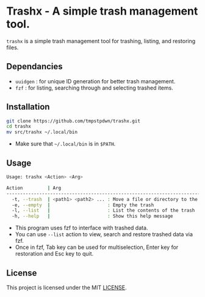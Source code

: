 # Trashx - A simple trash management tool.

`trashx` is a simple trash management tool for trashing, listing, and restoring files.

## Dependancies

- `uuidgen` : for unique ID generation for better trash management.
- `fzf`     : for listing, searching through and selecting trashed items.

## Installation

```bash
git clone https://github.com/tmpstpdwn/trashx.git
cd trashx
mv src/trashx ~/.local/bin
```

- Make sure that `~/.local/bin` is in `$PATH`.

## Usage

``` bash
Usage: trashx <Action> <Arg>

Action         | Arg
----------------------------------------------------------------------------
  -t, --trash  | <path1> <path2> ... : Move a file or directory to the trash
  -e, --empty  |                     : Empty the trash
  -l, --list   |                     : List the contents of the trash
  -h, --help   |                     : Show this help message

```

- This program uses fzf to interface with trashed data.
- You can use `--list` action to view, search and restore trashed data via fzf.
- Once in fzf, Tab key can be used for multiselection, Enter key
  for restoration and Esc key to quit.

## License

This project is licensed under the MIT [LICENSE](LICENSE).
